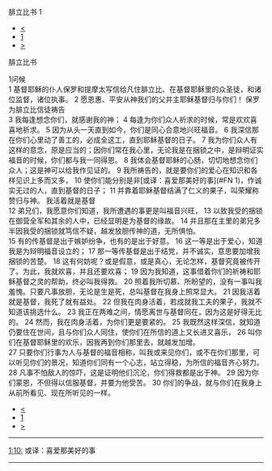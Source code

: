 ﻿





 腓立比书 1




* [<](bible/EPH06.md)
* [1](bible/PHP.md)
* [>](bible/PHP02.md)



腓立比书 
 
1问候  
1 基督耶稣的仆人保罗和提摩太写信给凡住腓立比、在基督耶稣里的众圣徒，和诸位监督，诸位执事。 
2 愿恩惠、平安从神我们的父并主耶稣基督归与你们！ 保罗为腓立比信徒祷告  
3 我每逢想念你们，就感谢我的神； 
4 每逢为你们众人祈求的时候，常是欢欢喜喜地祈求。 
5 因为从头一天直到如今，你们是同心合意地兴旺福音。 
6 我深信那在你们心里动了善工的，必成全这工，直到耶稣基督的日子。 
7 我为你们众人有这样的意念，原是应当的；因你们常在我心里，无论我是在捆锁之中，是辩明证实福音的时候，你们都与我一同得恩。 
8 我体会基督耶稣的心肠，切切地想念你们众人；这是神可以给我作见证的。 
9 我所祷告的，就是要你们的爱心在知识和各样见识上多而又多， 
10 使你们能分别是非[或译：喜爱那美好的事](#FN
1)，作诚实无过的人，直到基督的日子； 
11 并靠着耶稣基督结满了仁义的果子，叫荣耀称赞归与神。 我活着就是基督  
12 弟兄们，我愿意你们知道，我所遭遇的事更是叫福音兴旺， 
13 以致我受的捆锁在御营全军和其余的人中，已经显明是为基督的缘故。 
14 并且那在主里的弟兄多半因我受的捆锁就笃信不疑，越发放胆传神的道，无所惧怕。  
15 有的传基督是出于嫉妒纷争，也有的是出于好意。 
16 这一等是出于爱心，知道我是为辩明福音设立的； 
17 那一等传基督是出于结党，并不诚实，意思要加增我捆锁的苦楚。 
18 这有何妨呢？或是假意，或是真心，无论怎样，基督究竟被传开了。为此，我就欢喜，并且还要欢喜； 
19 因为我知道，这事借着你们的祈祷和耶稣基督之灵的帮助，终必叫我得救。 
20 照着我所切慕、所盼望的，没有一事叫我羞愧。只要凡事放胆，无论是生是死，总叫基督在我身上照常显大。 
21 因我活着就是基督，我死了就有益处。 
22 但我在肉身活着，若成就我工夫的果子，我就不知道该挑选什么。 
23 我正在两难之间，情愿离世与基督同在，因为这是好得无比的。 
24 然而，我在肉身活着，为你们更是要紧的。 
25 我既然这样深信，就知道仍要住在世间，且与你们众人同住，使你们在所信的道上又长进又喜乐， 
26 叫你们在基督耶稣里的欢乐，因我再到你们那里去，就越发加增。  
27 只要你们行事为人与基督的福音相称，叫我或来见你们，或不在你们那里，可以听见你们的景况，知道你们同有一个心志，站立得稳，为所信的福音齐心努力。 
28 凡事不怕敌人的惊吓，这是证明他们沉沦，你们得救都是出于神。 
29 因为你们蒙恩，不但得以信服基督，并要为他受苦。 
30 你们的争战，就与你们在我身上从前所看见、现在所听见的一样。 
* [<](bible/EPH06.md)
* [1](bible/PHP.md)
* [>](bible/PHP02.md)





---


[1:10:](#V10)
或译：喜爱那美好的事




---









